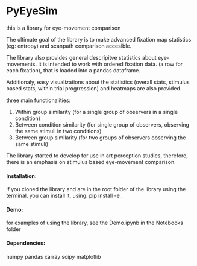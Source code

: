 # PyEyeSim

this is a library for eye-movement comparison


The ultimate goal of the library is to make advanced fixation map statistics (eg: entropy) and scanpath comparison  accesible.

The library also provides general descripitve statistics about eye-movements. It is intended to work with ordered fixation data. (a row for each fixation), that is loaded into a pandas dataframe.   

Additionaly, easy visualizations about the statistics (overall stats, stimulus based stats, within trial progrression) and heatmaps are also provided. 


three main functionalities:

1. Within group similarity  (for a single group of observers in a single condition)
2. Between condition similarity (for single group of observers, observing the same stimuli in two conditions)
3. Between group similarity (for two groups of observers observing the same stimuli)


The library started to develop for use in art perception studies, therefore, there is an emphasis on stimulus based eye-movement comparison.


#### Installation:
if you cloned the library and are in the root folder of the library using the terminal, you can install it, using: pip install -e .


#### Demo:
for examples of using the library, see the Demo.ipynb in the Notebooks folder


#### Dependencies:
numpy
pandas 
xarray
scipy
matplotlib
